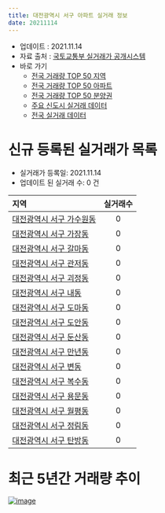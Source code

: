```yaml
---
title: 대전광역시 서구 아파트 실거래 정보
date: 20211114
---
```


* 업데이트 : 2021.11.14
* 자료 출처 : [국토교통부 실거래가 공개시스템](http://rt.molit.go.kr)
* 바로 가기
    * [전국 거래량 TOP 50 지역](https://apt-info.github.io/apt-trade-info/tr)
    * [전국 거래량 TOP 50 아파트](https://apt-info.github.io/apt-trade-info/ta)
    * [전국 거래량 TOP 50 분양권](https://apt-info.github.io/apt-trade-info/tb)
    * [주요 신도시 실거래 데이터](https://apt-info.github.io/apt-trade-info/newtown)
    * [전국 실거래 데이터](https://apt-info.github.io/apt-trade-info/all)



<script async src="https://pagead2.googlesyndication.com/pagead/js/adsbygoogle.js"></script>
<!-- 기본광고 -->
<ins class="adsbygoogle"
     style="display:block"
     data-ad-client="ca-pub-1142216861245946"
     data-ad-slot="4805727019"
     data-ad-format="auto"
     data-full-width-responsive="true"></ins>
<script>
     (adsbygoogle = window.adsbygoogle || []).push({});
</script>


# 신규 등록된 실거래가 목록

* 실거래가 등록일: 2021.11.14
* 업데이트 된 실거래 수: 0 건


|지역|실거래수|
|:---|:---:|
|[대전광역시 서구 가수원동](https://apt-info.github.io/apt-trade-info/r723)|0|
|[대전광역시 서구 가장동](https://apt-info.github.io/apt-trade-info/r718)|0|
|[대전광역시 서구 갈마동](https://apt-info.github.io/apt-trade-info/r720)|0|
|[대전광역시 서구 관저동](https://apt-info.github.io/apt-trade-info/r724)|0|
|[대전광역시 서구 괴정동](https://apt-info.github.io/apt-trade-info/r717)|0|
|[대전광역시 서구 내동](https://apt-info.github.io/apt-trade-info/r719)|0|
|[대전광역시 서구 도마동](https://apt-info.github.io/apt-trade-info/r713)|0|
|[대전광역시 서구 도안동](https://apt-info.github.io/apt-trade-info/r3115)|0|
|[대전광역시 서구 둔산동](https://apt-info.github.io/apt-trade-info/r721)|0|
|[대전광역시 서구 만년동](https://apt-info.github.io/apt-trade-info/r725)|0|
|[대전광역시 서구 변동](https://apt-info.github.io/apt-trade-info/r712)|0|
|[대전광역시 서구 복수동](https://apt-info.github.io/apt-trade-info/r711)|0|
|[대전광역시 서구 용문동](https://apt-info.github.io/apt-trade-info/r715)|0|
|[대전광역시 서구 월평동](https://apt-info.github.io/apt-trade-info/r722)|0|
|[대전광역시 서구 정림동](https://apt-info.github.io/apt-trade-info/r714)|0|
|[대전광역시 서구 탄방동](https://apt-info.github.io/apt-trade-info/r716)|0|



<script async src="https://pagead2.googlesyndication.com/pagead/js/adsbygoogle.js"></script>
<!-- 기본광고 -->
<ins class="adsbygoogle"
     style="display:block"
     data-ad-client="ca-pub-1142216861245946"
     data-ad-slot="4805727019"
     data-ad-format="auto"
     data-full-width-responsive="true"></ins>
<script>
     (adsbygoogle = window.adsbygoogle || []).push({});
</script>


# 최근 5년간 거래량 추이


<div style="width:100%;">
    <canvas id="deal_progress" height="200"></canvas>
</div>

<script>
new Chart(document.getElementById("deal_progress"), {
    type: 'line',
    data: {
        labels: ['16.01','16.02','16.03','16.04','16.05','16.06','16.07','16.08','16.09','16.10','16.11','16.12','17.01','17.02','17.03','17.04','17.05','17.06','17.07','17.08','17.09','17.10','17.11','17.12','18.01','18.02','18.03','18.04','18.05','18.06','18.07','18.08','18.09','18.10','18.11','18.12','19.01','19.02','19.03','19.04','19.05','19.06','19.07','19.08','19.09','19.10','19.11','19.12','20.01','20.02','20.03','20.04','20.05','20.06','20.07','20.08','20.09','20.10','20.11','20.12','21.01','21.02','21.03','21.04','21.05','21.06','21.07','21.08','21.09','21.10','21.11'],
        datasets: [{
            label: '매매/분양권',
            data: [562,502,662,728,794,795,812,940,954,1372,1009,847,588,685,921,773,668,710,740,840,888,728,769,696,679,678,743,460,532,519,511,790,1070,1274,757,534,519,452,592,626,730,736,823,984,932,1178,1503,1340,924,1067,1312,519,952,1385,641,555,532,615,750,908,669,554,582,550,527,388,421,393,360,331,39],
            borderColor: "rgba(66, 133, 243, 1)",
            backgroundColor: "rgba(66, 133, 243, 0.05)",
            borderWidth: 1,
            pointRadius: 0,
            fill: false,
            lineTension: 0
        },{
            label: '전/월세',
            data: [662,683,608,505,514,515,571,552,534,680,642,674,592,763,584,447,421,408,460,536,498,477,553,656,636,605,620,486,481,478,467,498,462,655,673,659,802,664,566,556,562,568,583,631,545,623,685,830,872,853,636,589,631,721,690,611,527,520,585,674,644,635,602,527,553,535,590,536,425,507,116],
            borderColor: "rgba(255, 90, 0, 1)",
            backgroundColor: "rgba(255, 90, 0, 0.05)",
            borderWidth: 1,
            pointRadius: 0,
            fill: false,
            lineTension: 0
        },{
            label: '합계',
            data: [1224,1185,1270,1233,1308,1310,1383,1492,1488,2052,1651,1521,1180,1448,1505,1220,1089,1118,1200,1376,1386,1205,1322,1352,1315,1283,1363,946,1013,997,978,1288,1532,1929,1430,1193,1321,1116,1158,1182,1292,1304,1406,1615,1477,1801,2188,2170,1796,1920,1948,1108,1583,2106,1331,1166,1059,1135,1335,1582,1313,1189,1184,1077,1080,923,1011,929,785,838,155],
            borderColor: "rgba(0, 0, 0, 1)",
            backgroundColor: "rgba(0, 0, 0, 0.03)",
            borderWidth: 0.1,
            pointRadius: 0,
            fill: true,
            lineTension: 0
        }
        ]
    },
    options: {
        responsive: true,
        title: {
            display: false
        },
        tooltips: {
            mode: 'index',
            intersect: false
        },
        hover: {
            mode: 'nearest',
            intersect: true
        },
        scales: {
            xAxes: [{
                display: true,
                scaleLabel: {
                    display: true,
                    labelString: '년/월'
                }
            }],
            yAxes: [{
                display: true,
                ticks: {
                    suggestedMin: 0,
                },
                scaleLabel: {
                    display: true,
                    labelString: '실거래 수'
                }
            }]
        }
    }
});

</script>


[![image](https://apt-info.github.io/images/2020-01-03-apt-trade-info/1024x500.png)](https://play.google.com/store/apps/details?id=com.aptinfo.apttradeinfo)

